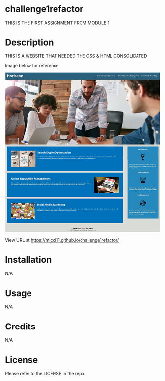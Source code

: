 # challenge1refactor
THIS IS THE FIRST ASSIGNMENT FROM MODULE 1


# Description

THIS IS A WEBSITE THAT NEEDED THE CSS & HTML CONSOLIDATED 

Image below for reference

![screenshot](assets/images/screenshot1.jpg)

View URL at https://micci11.github.io/challenge1refactor/

# Installation

N/A

# Usage

N/A

# Credits

N/A

# License

Please refer to the LICENSE in the repo.